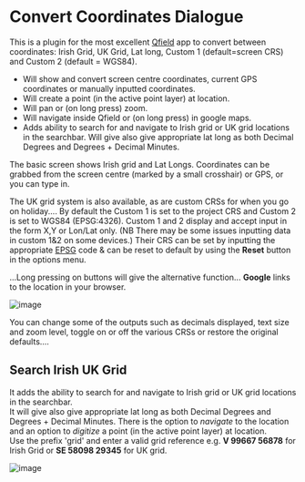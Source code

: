 # Convert Coordinates Dialogue

This is a plugin for the most excellent [Qfield](https://qfield.org/) app to convert between coordinates: Irish Grid, UK Grid, Lat long, Custom 1 (default=screen CRS) and Custom 2 (default = WGS84).

- Will show and convert screen centre coordinates, current GPS coordinates or manually inputted coordinates.
- Will create a point (in the active point layer) at location.
- Will pan or (on long press) zoom.
- Will navigate inside Qfield or (on long press) in google maps.
- Adds ability to search for and navigate to Irish grid or UK grid locations in the searchbar. Will give also give appropriate lat long as both Decimal Degrees and Degrees + Decimal Minutes.

The basic screen shows Irish grid and Lat Longs. Coordinates can be grabbed from the screen centre (marked by a small crosshair)  or GPS, or you can type in.<br>

The UK grid system is also available, as are custom CRSs for when you go on holiday.... <n>By default the Custom 1 is set to the project CRS and Custom 2 is set to WGS84 (EPSG:4326). Custom  1 and 2 display and accept input in the form X,Y or Lon/Lat only. (NB There may be some issues inputting data in custom 1&2 on some devices.) Their CRS can be set by inputting the appropriate [EPSG](https://epsg.io/) code & can be reset to default by using the <b>Reset</b> button in the options menu.

...Long pressing on buttons will give the alternative function... <b>Google</b> links to the location in your browser.

![image](https://github.com/user-attachments/assets/8295fd9d-85e9-4653-9a3f-5c62026c4a74)


You can change some of the outputs such as decimals displayed, text size and zoom level, toggle on or off the various CRSs or restore the original defaults....


## Search Irish UK Grid
It adds the ability to search for and navigate to Irish grid or UK grid locations in the searchbar.<br> It will give also give appropriate lat long as both Decimal Degrees and Degrees + Decimal Minutes. There is the option to *navigate* to the location and an option to *digitize* a point (in the active point layer) at location.<br>
Use the prefix 'grid' and enter a valid grid reference e.g. <b>V 99667 56878</b> for Irish Grid or <b>SE 58098 29345</b> for UK grid.

![image](https://github.com/user-attachments/assets/38fe92e9-844f-459f-9071-39f5d2ffbd8e)


